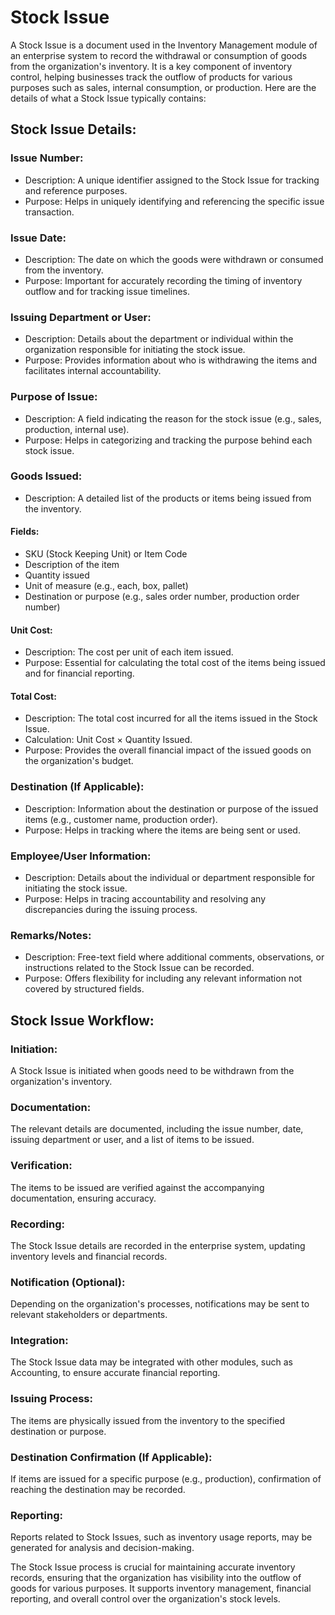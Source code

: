 # Stock Issue

A Stock Issue is a document used in the Inventory Management module of an enterprise system to record the withdrawal or consumption of goods from the organization's inventory. It is a key component of inventory control, helping businesses track the outflow of products for various purposes such as sales, internal consumption, or production. Here are the details of what a Stock Issue typically contains:

## Stock Issue Details:

### Issue Number:

* Description: A unique identifier assigned to the Stock Issue for tracking and reference purposes.
* Purpose: Helps in uniquely identifying and referencing the specific issue transaction.

### Issue Date:

* Description: The date on which the goods were withdrawn or consumed from the inventory.
* Purpose: Important for accurately recording the timing of inventory outflow and for tracking issue timelines.

### Issuing Department or User:

* Description: Details about the department or individual within the organization responsible for initiating the stock issue.
* Purpose: Provides information about who is withdrawing the items and facilitates internal accountability.

### Purpose of Issue:

* Description: A field indicating the reason for the stock issue (e.g., sales, production, internal use).
* Purpose: Helps in categorizing and tracking the purpose behind each stock issue.

### Goods Issued:

* Description: A detailed list of the products or items being issued from the inventory.

#### Fields:

* SKU (Stock Keeping Unit) or Item Code
* Description of the item
* Quantity issued
* Unit of measure (e.g., each, box, pallet)
* Destination or purpose (e.g., sales order number, production order number)

#### Unit Cost:

* Description: The cost per unit of each item issued.
* Purpose: Essential for calculating the total cost of the items being issued and for financial reporting.

#### Total Cost:

* Description: The total cost incurred for all the items issued in the Stock Issue.
* Calculation: Unit Cost × Quantity Issued.
* Purpose: Provides the overall financial impact of the issued goods on the organization's budget.

### Destination (If Applicable):

* Description: Information about the destination or purpose of the issued items (e.g., customer name, production order).
* Purpose: Helps in tracking where the items are being sent or used.

### Employee/User Information:

* Description: Details about the individual or department responsible for initiating the stock issue.
* Purpose: Helps in tracing accountability and resolving any discrepancies during the issuing process.

### Remarks/Notes:

* Description: Free-text field where additional comments, observations, or instructions related to the Stock Issue can be recorded.
* Purpose: Offers flexibility for including any relevant information not covered by structured fields.

## Stock Issue Workflow:

### Initiation:

A Stock Issue is initiated when goods need to be withdrawn from the organization's inventory.

### Documentation:

The relevant details are documented, including the issue number, date, issuing department or user, and a list of items to be issued.

### Verification:

The items to be issued are verified against the accompanying documentation, ensuring accuracy.

### Recording:

The Stock Issue details are recorded in the enterprise system, updating inventory levels and financial records.

### Notification (Optional):

Depending on the organization's processes, notifications may be sent to relevant stakeholders or departments.

### Integration:

The Stock Issue data may be integrated with other modules, such as Accounting, to ensure accurate financial reporting.

### Issuing Process:

The items are physically issued from the inventory to the specified destination or purpose.

### Destination Confirmation (If Applicable):

If items are issued for a specific purpose (e.g., production), confirmation of reaching the destination may be recorded.

### Reporting:

Reports related to Stock Issues, such as inventory usage reports, may be generated for analysis and decision-making.

The Stock Issue process is crucial for maintaining accurate inventory records, ensuring that the organization has visibility into the outflow of goods for various purposes. It supports inventory management, financial reporting, and overall control over the organization's stock levels.